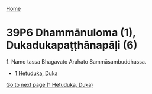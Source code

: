 
[Home](/)

# 39P6 Dhammānuloma (1), Dukadukapaṭṭhānapāḷi (6)

1\. Namo tassa Bhagavato Arahato Sammāsambuddhassa.

* [1 Hetuduka, Duka](1.md)

[Go to next page (1 Hetuduka, Duka)](1.md)


